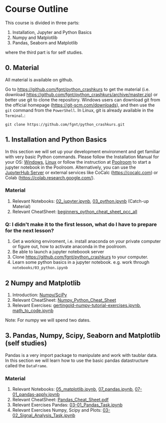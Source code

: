# Course Outline

This course is divided in three parts:

1. Installation, Jupyter and Python Basics
2. Numpy and Matplotlib
3. Pandas, Seaborn and Matplotlib

where the third part is for self studies.

## 0. Material
All material is available on github.

Go to https://github.com/fgnt/python_crashkurs to get the material (i.e. download https://github.com/fgnt/python_crashkurs/archive/master.zip) or better use git to clone the repository.
Windows users can download git from the official homepage (https://git-scm.com/downloads), and then use the `git` command from the `PowerShell`.
In Linux, git is already available in the `Terminal`.:
```
git clone https://github.com/fgnt/python_crashkurs.git
```

<!-- Note: The material is not finished. We will update it. -->

## 1. Installation and Python Basics
In this section we will set up your development environment and get familiar with very basic Python commands.
Please follow the Installation Manual for your OS: [Windows](./install_windows), [Linux](install_linux)
or follow the instruction at [Poolroom](poolroom.md) to start a jupyter notebook in the Poolroom.
Alternatively, you can use the [JupyterHub Server](ntcocalc.md) or external services like CoCalc (https://cocalc.com) or Colab (https://colab.research.google.com/).
<!-- Because of the remote teaching we use [CoCalc](./setup_ntcocalc). -->

### Material
1. Relevant Notebooks: [02_jupyter.ipynb][02_jupyter.ipynb], [03_python.ipynb][03_python.ipynb] (Catch-up Material)
2. Relevant CheatSheet: [beginners_python_cheat_sheet_pcc_all][beginners_python_cheat_sheet_pcc_all]

### Q: I didn't make it to the first lesson, what do I have to prepare for the next lesson?
1. Get a working enviroment, i.e. install anaconda on your private computer or figure out, how to activate anaconda in the poolroom.
2. Be able to launch a jupyter noteboook server
3. Clone https://github.com/fgnt/python_crashkurs to your computer.
4. Learn some python basics in a jupyter notebook. e.g. work through `notebooks/03_python.ipynb`

## 2 Numpy and Matplotlib
1. Introduction: [Numpy/SciPy](numpy)
2. Relevant CheatSheet: [Numpy_Python_Cheat_Sheet][Numpy_Python_Cheat_Sheet]
3. Relevant Exercises: [gertingold-numpy-tutorial-exercises.ipynb][gertingold-numpy-tutorial-exercises.ipynb], [math_to_code.ipynb][math_to_code.ipynb]

Note: For numpy we will spend two dates.

## 3. Pandas, Numpy, Scipy, Seaborn and Matplotlib (self studies)
Pandas is a very import package to manipulate and work with taublar data. In this section we will learn how to use the basic pandas datastructure called the `DataFrame`.

### Material
1. Relevant Notebooks: [05_matplotlib.ipynb][05_matplotlib.ipynb], [07_pandas.ipynb][07_pandas.ipynb], [07-01_pandas-apply.ipynb][07-01_pandas-apply.ipynb]
2. Relevant CheatSheet: [Pandas_Cheat_Sheet.pdf][Pandas_Cheat_Sheet.pdf]
3. Relevant Exercises Pandas: [03-01_Pandas_Task.ipynb][03-01_Pandas_Task.ipynb]
4. Relevant Exercises Numpy, Scipy and Plots: [03-02_Signal_Analysis_Task.ipynb][03-02_Signal_Analysis_Task.ipynb]


[03_python.ipynb]: https://github.com/fgnt/python_crashkurs/tree/master/notebooks/03_python.ipynb
[02_jupyter.ipynb]: https://github.com/fgnt/python_crashkurs/tree/master/notebooks/02_jupyter.ipynb
[beginners_python_cheat_sheet_pcc_all]: https://github.com/fgnt/python_crashkurs/tree/master/cheat_sheets/beginners_python_cheat_sheet_pcc_all.pdf
[Numpy_Python_Cheat_Sheet]: https://github.com/fgnt/python_crashkurs/tree/master/cheat_sheets/Numpy_Python_Cheat_Sheet.pdf
[Pandas_Cheat_Sheet.pdf]: https://github.com/fgnt/python_crashkurs/tree/master/cheat_sheets/Pandas_Cheat_Sheet.pdf

[gertingold-numpy-tutorial-exercises.ipynb]: https://github.com/fgnt/python_crashkurs/tree/master/WS2425/gertingold-numpy-tutorial-exercises.ipynb
[math_to_code.ipynb]: https://github.com/fgnt/python_crashkurs/tree/master/WS2425/math_to_code.ipynb


[05_matplotlib.ipynb]: https://github.com/fgnt/python_crashkurs/tree/master/notebooks/05_matplotlib.ipynb
[07_pandas.ipynb]: https://github.com/fgnt/python_crashkurs/tree/master/notebooks/07_pandas.ipynb
[07-01_pandas-apply.ipynb]: https://github.com/fgnt/python_crashkurs/tree/master/notebooks/07-01_pandas-apply.ipynb
[03-01_Pandas_Task.ipynb]: https://github.com/fgnt/python_crashkurs/tree/master/aufgaben/03-01_Pandas_Task.ipynb
[03-02_Signal_Analysis_Task.ipynb]: https://github.com/fgnt/python_crashkurs/tree/master/aufgaben/03-02_Signal_Analysis_Task.ipynb

